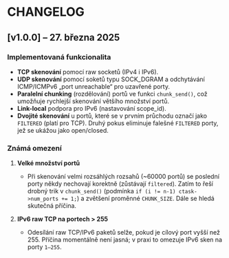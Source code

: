 # CHANGELOG

## [v1.0.0] – 27. března 2025

### Implementovaná funkcionalita
- **TCP skenování** pomocí raw socketů (IPv4 i IPv6).
- **UDP skenování** pomocí soketů typu SOCK_DGRAM a odchytávání ICMP/ICMPv6 „port unreachable“ pro uzavřené porty.
- **Paralelní chunking** (rozdělování) portů ve funkci `chunk_send()`, což umožňuje rychlejší skenování většího množství portů.
- **Link-local** podpora pro IPv6 (nastavování scope_id).
- **Dvojité skenování** u portů, které se v prvním průchodu označí jako `FILTERED` (platí pro TCP). Druhý pokus eliminuje falešné `FILTERED` porty, jež se ukážou jako open/closed.

### Známá omezení
1. **Velké množství portů**  
   - Při skenování velmi rozsáhlých rozsahů (~60000 portů) se poslední porty někdy nechovají korektně (zůstávají `filtered`). Zatím to řeší drobný trik v `chunk_send()` (podmínka `if (i != n-1) ctask->num_ports += 1;`) a zvětšení proměnné `CHUNK_SIZE`. Dále se hledá skutečná příčina.  

2. **IPv6 raw TCP na portech > 255**  
   - Odesílání raw TCP/IPv6 paketů selže, pokud je cílový port vyšší než 255. Příčina momentálně není jasná; v praxi to omezuje IPv6 sken na porty `1–255`.  

